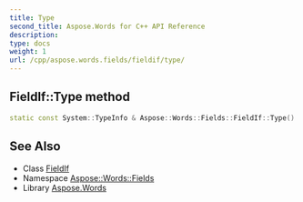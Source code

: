 ```yaml
---
title: Type
second_title: Aspose.Words for C++ API Reference
description: 
type: docs
weight: 1
url: /cpp/aspose.words.fields/fieldif/type/
---
```

## FieldIf::Type method




```cpp
static const System::TypeInfo & Aspose::Words::Fields::FieldIf::Type()
```

## See Also

* Class [FieldIf](../)
* Namespace [Aspose::Words::Fields](../../)
* Library [Aspose.Words](../../../)
